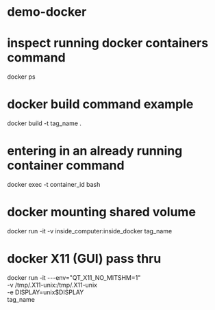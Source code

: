 # demo-docker

# inspect running docker containers command
docker ps
# docker build command example
docker build -t tag_name .

# entering in an already running container command
docker exec -t container_id bash

# docker mounting shared volume
docker run -it -v inside_computer:inside_docker tag_name

# docker X11 (GUI) pass thru
docker run -it ---env="QT_X11_NO_MITSHM=1" \
 		-v /tmp/.X11-unix:/tmp/.X11-unix \
 		-e DISPLAY=unix$DISPLAY \
         tag_name